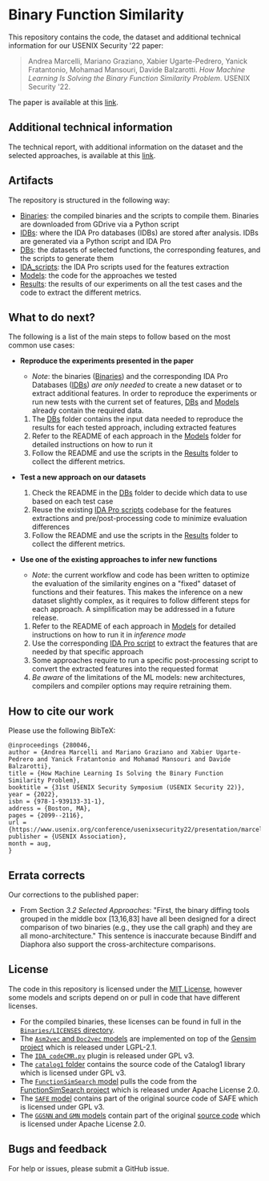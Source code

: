 # Binary Function Similarity
This repository contains the code, the dataset and additional technical information for our USENIX Security '22 paper:
> Andrea Marcelli, Mariano Graziano, Xabier Ugarte-Pedrero, Yanick Fratantonio, Mohamad Mansouri, Davide Balzarotti. *How Machine Learning Is Solving the Binary Function Similarity Problem*. USENIX Security '22.

The paper is available at this [link](https://www.usenix.org/system/files/sec22-marcelli.pdf).


## Additional technical information
The technical report, with additional information on the dataset and the selected approaches, is available at this [link](Additional%20technical%20information.pdf).


## Artifacts
The repository is structured in the following way:

* [Binaries](Binaries/): the compiled binaries and the scripts to compile them. Binaries are downloaded from GDrive via a Python script
* [IDBs](IDBs/): where the IDA Pro databases (IDBs) are stored after analysis. IDBs are generated via a Python script and IDA Pro
* [DBs](DBs/): the datasets of selected functions, the corresponding features, and the scripts to generate them
* [IDA_scripts](IDA_scripts/): the IDA Pro scripts used for the features extraction
* [Models](Models/): the code for the approaches we tested
* [Results](Results/): the results of our experiments on all the test cases and the code to extract the different metrics.


## What to do next?
The following is a list of the main steps to follow based on the most common use cases:

* **Reproduce the experiments presented in the paper**
	- *Note*: the binaries ([Binaries](Binaries/)) and the corresponding IDA Pro Databases ([IDBs](IDBs/)) *are only needed* to create a new dataset or to extract additional features. In order to reproduce the experiments or run new tests with the current set of features, [DBs](DBs/) and [Models](Models/) already contain the required data.

	1. The [DBs](DBs/) folder contains the input data needed to reproduce the results for each tested approach, including extracted features
	2. Refer to the README of each approach in the [Models](Models/) folder for detailed instructions on how to run it
	3. Follow the README and use the scripts in the [Results](Results/) folder to collect the different metrics.

* **Test a new approach on our datasets**
	1. Check the README in the [DBs](DBs/) folder to decide which data to use based on each test case
	2. Reuse the existing [IDA Pro scripts](IDA_scripts/) codebase for the features extractions and pre/post-processing code to minimize evaluation differences
	3. Follow the README and use the scripts in the [Results](Results/) folder to collect the different metrics.
	
* **Use one of the existing approaches to infer new functions**
	- *Note*: the current workflow and code has been written to optimize the evaluation of the similarity engines on a "fixed" dataset of functions and their features.
	This makes the inference on a new dataset slightly complex, as it requires to follow different steps for each approach. A simplification may be addressed in a future release.

	1. Refer to the README of each approach in [Models](Models/) for detailed instructions on how to run it in *inference mode*
	2. Use the corresponding [IDA Pro script](IDA_scripts/) to extract the features that are needed by that specific approach
	3. Some approaches require to run a specific post-processing script to convert the extracted features into the requested format
	4. *Be aware* of the limitations of the ML models: new architectures, compilers and compiler options may require retraining them.

## How to cite our work
Please use the following BibTeX:
```
@inproceedings {280046,
author = {Andrea Marcelli and Mariano Graziano and Xabier Ugarte-Pedrero and Yanick Fratantonio and Mohamad Mansouri and Davide Balzarotti},
title = {How Machine Learning Is Solving the Binary Function Similarity Problem},
booktitle = {31st USENIX Security Symposium (USENIX Security 22)},
year = {2022},
isbn = {978-1-939133-31-1},
address = {Boston, MA},
pages = {2099--2116},
url = {https://www.usenix.org/conference/usenixsecurity22/presentation/marcelli},
publisher = {USENIX Association},
month = aug,
}
```

## Errata corrects
Our corrections to the published paper:

- From Section *3.2 Selected Approaches*: "First, the binary diffing tools grouped in the middle box [13,16,83] have all been designed for a direct comparison of two binaries (e.g., they use the call graph) and they are all mono-architecture." This sentence is inaccurate because Bindiff and Diaphora also support the cross-architecture comparisons.

## License
The code in this repository is licensed under the [MIT License](LICENSE), however some models and scripts depend on or pull in code that have different licenses.
- For the compiled binaries, these licenses can be found in full in the [`Binaries/LICENSES` directory](Binaries/LICENSES).
- The [`Asm2vec` and `Doc2vec` models](Models/Asm2vec/) are implemented on top of the [Gensim project](https://github.com/RaRe-Technologies/gensim) which is released under LGPL-2.1.
- The [`IDA_codeCMR.py`](Models/CodeCMR/IDA_CodeCMR/IDA_codeCMR.py) plugin is released under GPL v3.
- The [`catalog1` folder](Models/Catalog1/catalog1) contains the source code of the Catalog1 library which is licensed under GPL v3.
- The [`FunctionSimSearch` model](Models/functionsimsearch/) pulls the code from the [FunctionSimSearch project](https://github.com/googleprojectzero/functionsimsearch) which is released under Apache License 2.0.
- The [`SAFE` model](Models/SAFE) contains part of the original source code of SAFE which is licensed under GPL v3.
- The [`GGSNN` and `GMN` models](Models/GGSNN-GMN) contain part of the original [source code](https://github.com/deepmind/deepmind-research/blob/master/graph_matching_networks/graph_matching_networks.ipynb) which is licensed under Apache License 2.0.

## Bugs and feedback
For help or issues, please submit a GitHub issue.
